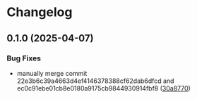# Changelog

## 0.1.0 (2025-04-07)


### Bug Fixes

* manually merge commit 22e3b6c39a4663d4ef4146378388cf62dab6dfcd and ec0c91ebe01cb8e0180a9175cb9844930914fbf8 ([30a8770](https://github.com/cademirch/bamdam/commit/30a877004a480e8b536ebb88a832fbcd578c410b))
